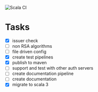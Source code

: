 ![Scala CI](https://github.com/bilal-fazlani/akka-http-jwt-auth/workflows/Scala%20CI/badge.svg)

# Tasks
- [x] issuer check
- [ ] non RSA algorithms
- [ ] file driven config
- [x] create test pipelines
- [x] publish to maven
- [ ] support and test with other auth servers
- [ ] create documentation pipeline
- [ ] create documentation
- [x] migrate to scala 3
